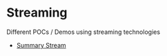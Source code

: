 # Streaming

Different POCs / Demos using streaming technologies

* [Summary Stream](https://github.com/vplauzon/streaming/tree/master/SummaryStreaming)
